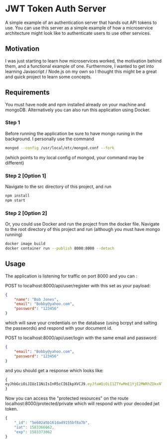 # JWT Token Auth Server
A simple example of an authentication server that hands out API tokens to use. You can use this server as a simple example of how a microservice architecture might look like to authenticate users to use other services.

## Motivation
I was just starting to learn how microservices worked, the motivation behind them, and a functional example of one. Furthermore, I wanted to get into learning Javascript / Node.js on my own so I thought this might be a great and quick project to learn some concepts.

## Requirements

You must have node and npm installed already on your machine and mongoDB.
Alternatively you can also run this application using Docker.

### Step 1
Before running the application be sure to have mongo runing in the background. I personally use the command
```bash
mongod --config /usr/local/etc/mongod.conf --fork
```
(which points to my local config of mongod, your command may be different)

### Step 2 [Option 1]

Navigate to the src directory of this project, and run 
```bash
npm install
npm start
```

### Step 2 [Option 2]

Or, you could use Docker and run the project from the docker file.
Navigate to the root directory of this project and run
(although you must have mongo running)
```bash
docker image build
docker container run --publish 8000:8000 --detach
```

## Usage

The application is listening for traffic on port 8000 and you can :

POST to localhost:8000/api/user/register with this set as your payload:
```json
{
    "name": "Bob Jones",
    "email": "Bobby@yahoo.com",
    "password": "123456"
}
```
which will save your credentials on the database (using bcrpyt and salting the passwords) and respond with your document id.

POST to localhost:8000/api/user/login with the same email and password:
```json
{
    "email": "Bobby@yahoo.com",
    "password": "123456"
}
```
and you should get a response which looks like:
```javascript
{
eyJhbGciOiJIUzI1NiIsInR5cCI6IkpXVCJ9.eyJfaWQiOiI1ZTYwMmE1YjE2MWRhZDkxNTViZjhhN2IiLCJpYXQiOjE1ODMzNjA5ODEsImV4cCI6MTU4MzM2ODE4MX0.rhzijx7VamftLKx4K_S85yRrmtDhQ9mP-5xtGjthjjA
}
```

Now you can access the "protected resources" on the route localhost:8000/protected/private which will respond with your decoded jwt token.
```javascript
{
    "_id": "5e602a5b161dad9155bf8a7b",
    "iat": 1583366662,
    "exp": 1583373862
}
```